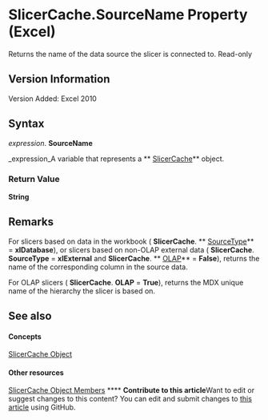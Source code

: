 
# SlicerCache.SourceName Property (Excel)

Returns the name of the data source the slicer is connected to. Read-only


## Version Information

Version Added: Excel 2010 


## Syntax

 _expression_. **SourceName**

 _expression_A variable that represents a  ** [SlicerCache](6e6533e3-0503-a1d3-9ecd-f7997233565f.md)** object.


### Return Value

 **String**


## Remarks

For slicers based on data in the workbook ( **SlicerCache**. ** [SourceType](4e23b50d-5b9f-3272-3e14-1ce0b95f8dc4.md)** = **xlDatabase**), or slicers based on non-OLAP external data ( **SlicerCache**. **SourceType** = **xlExternal** and **SlicerCache**. ** [OLAP](621ca936-5b60-98be-45a2-ea15ef5297ba.md)** = **False**), returns the name of the corresponding column in the source data.

For OLAP slicers ( **SlicerCache**. **OLAP** = **True**), returns the MDX unique name of the hierarchy the slicer is based on.


## See also


#### Concepts


 [SlicerCache Object](6e6533e3-0503-a1d3-9ecd-f7997233565f.md)
#### Other resources


 [SlicerCache Object Members](59572fc4-0dd9-096a-61b9-7775f90ac7be.md)
****   **Contribute to this article**Want to edit or suggest changes to this content? You can edit and submit changes to  [this article](https://github.com/jhershey00/VBA_Excel_Test/OpenXMLCon/articles/659a7670-024e-3763-7d94-e2e4b86cfc9e.md) using GitHub.

